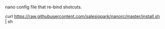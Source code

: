 nano config file that re-bind shotcuts.

curl https://raw.githubusercontent.com/salesiopark/nanorc/master/install.sh | sh
